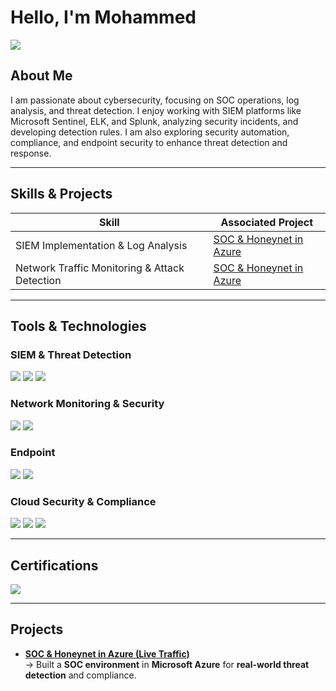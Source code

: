 # **Hello, I'm Mohammed**  
<a href="https://www.linkedin.com/in/sanclogic"><img src="https://img.shields.io/badge/-LinkedIn-0072b1?&style=for-the-badge&logo=linkedin&logoColor=white" /></a>  

## **About Me**  
I am passionate about cybersecurity, focusing on SOC operations, log analysis, and threat detection. I enjoy working with SIEM platforms like Microsoft Sentinel, ELK, and Splunk, analyzing security incidents, and developing detection rules. I am also exploring security automation, compliance, and endpoint security to enhance threat detection and response.  

---

## **Skills & Projects**  

| **Skill**                                     | **Associated Project**  |
|-----------------------------------------------|-------------------------|
| SIEM Implementation & Log Analysis            | [SOC & Honeynet in Azure](https://github.com/SancLogic/Soc-Honeynet-Azure) |
| Network Traffic Monitoring & Attack Detection | [SOC & Honeynet in Azure](https://github.com/SancLogic/Soc-Honeynet-Azure) |

---

## **Tools & Technologies**  

### **SIEM & Threat Detection**  
<div>
    <img src="https://img.shields.io/badge/-Microsoft_Sentinel-0078D4?&style=for-the-badge&logo=Microsoft&logoColor=white" />
    <img src="https://img.shields.io/badge/-Splunk-000000?&style=for-the-badge&logo=Splunk&logoColor=white" />
    <img src="https://img.shields.io/badge/-Elastic_Stack-005571?&style=for-the-badge&logo=Elastic&logoColor=white" />
</div>

### **Network Monitoring & Security**  
<div>
    <img src="https://img.shields.io/badge/-Snort-EF3B2D?&style=for-the-badge&logo=Snort&logoColor=white" />
    <img src="https://img.shields.io/badge/-Wireshark-1679A7?&style=for-the-badge&logo=Wireshark&logoColor=white" />
</div>

### **Endpoint**  
<div>
    <img src="https://img.shields.io/badge/-Microsoft_Defender_for_Endpoint-00A4EF?&style=for-the-badge&logo=Microsoft&logoColor=white" />
    <img src="https://img.shields.io/badge/-Lima_Charlie-000000?&style=for-the-badge&logoColor=white" />
</div>

### **Cloud Security & Compliance**  
<div>
    <img src="https://img.shields.io/badge/-Microsoft_Azure-0078D4?&style=for-the-badge&logo=Microsoft%20Azure&logoColor=white" />
    <img src="https://img.shields.io/badge/-Microsoft_Defender_for_Cloud-00A4EF?&style=for-the-badge&logo=Microsoft&logoColor=white" />
    <img src="https://img.shields.io/badge/-Microsoft_Defender_Threat_Intelligence-FF4500?&style=for-the-badge&logo=Microsoft&logoColor=white" />
</div>

---

## **Certifications**  
<div>
<img src="https://img.shields.io/badge/-AZ--900-007ACC?&style=for-the-badge&logo=Microsoft&logoColor=white" />
</div>

---

## **Projects**
- **[SOC & Honeynet in Azure (Live Traffic)](https://github.com/SancLogic/Soc-Honeynet-Azure)**  
  → Built a **SOC environment** in **Microsoft Azure** for **real-world threat detection** and compliance.  
